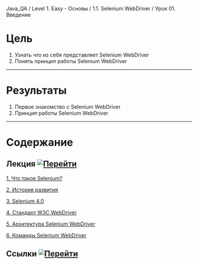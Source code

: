 Java_QA / Level 1. Easy - Основы / 1.1. Selenium WebDriver / Урок 01. Введение

# Цель

1. Узнать что из себя представляет Selenium WebDriver
2. Понять принцип работы Selenium WebDriver

***

# Результаты 

1. Первое знакомство с Selenium WebDriver
2. Принцип работы Selenium WebDriver

***

# Содержание

## Лекция [![Перейти](https://img.shields.io/badge/-%D0%9F%D0%B5%D1%80%D0%B5%D0%B9%D1%82%D0%B8-blue)](1.%20Лекция.md)

[1. Что такое Selenium?](./1.%20Лекция.md#1.-Что-такое-Selenium?)   
           
[2. История развития](./1.%20Лекция.md#2.-История-развития)

[3. Selenium 4.0](./1.%20Лекция.md#3.-Selenium-4.0)

[4. Стандарт W3C WebDriver](./1.%20Лекция.md#4.-Стандарт-W3C-WebDriver)

[5. Архитектура Selenium WebDriver](./1.%20Лекция.md#5.-Архитектура-Selenium-WebDriver)

[6. Команды Selenium WebDriver](./1.%20Лекция.md#6.-Команды-Selenium-WebDriver)
           
## Ссылки [![Перейти](https://img.shields.io/badge/-%D0%9F%D0%B5%D1%80%D0%B5%D0%B9%D1%82%D0%B8-blue)](3.%20Ссылки.md)
